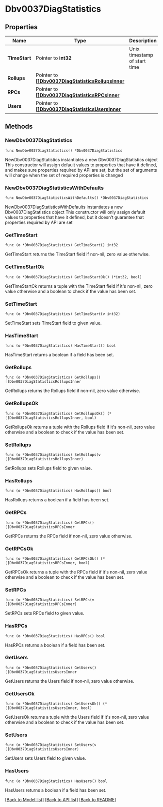 # Dbv0037DiagStatistics

## Properties

Name | Type | Description | Notes
------------ | ------------- | ------------- | -------------
**TimeStart** | Pointer to **int32** | Unix timestamp of start time | [optional] 
**Rollups** | Pointer to [**[]Dbv0037DiagStatisticsRollupsInner**](Dbv0037DiagStatisticsRollupsInner.md) |  | [optional] 
**RPCs** | Pointer to [**[]Dbv0037DiagStatisticsRPCsInner**](Dbv0037DiagStatisticsRPCsInner.md) |  | [optional] 
**Users** | Pointer to [**[]Dbv0037DiagStatisticsUsersInner**](Dbv0037DiagStatisticsUsersInner.md) |  | [optional] 

## Methods

### NewDbv0037DiagStatistics

`func NewDbv0037DiagStatistics() *Dbv0037DiagStatistics`

NewDbv0037DiagStatistics instantiates a new Dbv0037DiagStatistics object
This constructor will assign default values to properties that have it defined,
and makes sure properties required by API are set, but the set of arguments
will change when the set of required properties is changed

### NewDbv0037DiagStatisticsWithDefaults

`func NewDbv0037DiagStatisticsWithDefaults() *Dbv0037DiagStatistics`

NewDbv0037DiagStatisticsWithDefaults instantiates a new Dbv0037DiagStatistics object
This constructor will only assign default values to properties that have it defined,
but it doesn't guarantee that properties required by API are set

### GetTimeStart

`func (o *Dbv0037DiagStatistics) GetTimeStart() int32`

GetTimeStart returns the TimeStart field if non-nil, zero value otherwise.

### GetTimeStartOk

`func (o *Dbv0037DiagStatistics) GetTimeStartOk() (*int32, bool)`

GetTimeStartOk returns a tuple with the TimeStart field if it's non-nil, zero value otherwise
and a boolean to check if the value has been set.

### SetTimeStart

`func (o *Dbv0037DiagStatistics) SetTimeStart(v int32)`

SetTimeStart sets TimeStart field to given value.

### HasTimeStart

`func (o *Dbv0037DiagStatistics) HasTimeStart() bool`

HasTimeStart returns a boolean if a field has been set.

### GetRollups

`func (o *Dbv0037DiagStatistics) GetRollups() []Dbv0037DiagStatisticsRollupsInner`

GetRollups returns the Rollups field if non-nil, zero value otherwise.

### GetRollupsOk

`func (o *Dbv0037DiagStatistics) GetRollupsOk() (*[]Dbv0037DiagStatisticsRollupsInner, bool)`

GetRollupsOk returns a tuple with the Rollups field if it's non-nil, zero value otherwise
and a boolean to check if the value has been set.

### SetRollups

`func (o *Dbv0037DiagStatistics) SetRollups(v []Dbv0037DiagStatisticsRollupsInner)`

SetRollups sets Rollups field to given value.

### HasRollups

`func (o *Dbv0037DiagStatistics) HasRollups() bool`

HasRollups returns a boolean if a field has been set.

### GetRPCs

`func (o *Dbv0037DiagStatistics) GetRPCs() []Dbv0037DiagStatisticsRPCsInner`

GetRPCs returns the RPCs field if non-nil, zero value otherwise.

### GetRPCsOk

`func (o *Dbv0037DiagStatistics) GetRPCsOk() (*[]Dbv0037DiagStatisticsRPCsInner, bool)`

GetRPCsOk returns a tuple with the RPCs field if it's non-nil, zero value otherwise
and a boolean to check if the value has been set.

### SetRPCs

`func (o *Dbv0037DiagStatistics) SetRPCs(v []Dbv0037DiagStatisticsRPCsInner)`

SetRPCs sets RPCs field to given value.

### HasRPCs

`func (o *Dbv0037DiagStatistics) HasRPCs() bool`

HasRPCs returns a boolean if a field has been set.

### GetUsers

`func (o *Dbv0037DiagStatistics) GetUsers() []Dbv0037DiagStatisticsUsersInner`

GetUsers returns the Users field if non-nil, zero value otherwise.

### GetUsersOk

`func (o *Dbv0037DiagStatistics) GetUsersOk() (*[]Dbv0037DiagStatisticsUsersInner, bool)`

GetUsersOk returns a tuple with the Users field if it's non-nil, zero value otherwise
and a boolean to check if the value has been set.

### SetUsers

`func (o *Dbv0037DiagStatistics) SetUsers(v []Dbv0037DiagStatisticsUsersInner)`

SetUsers sets Users field to given value.

### HasUsers

`func (o *Dbv0037DiagStatistics) HasUsers() bool`

HasUsers returns a boolean if a field has been set.


[[Back to Model list]](../README.md#documentation-for-models) [[Back to API list]](../README.md#documentation-for-api-endpoints) [[Back to README]](../README.md)


